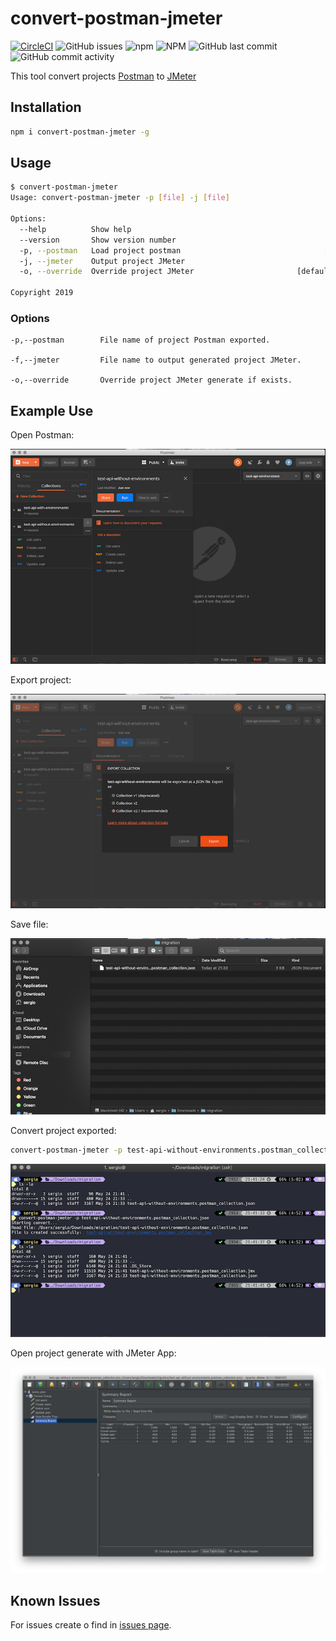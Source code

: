 # convert-postman-jmeter

[![CircleCI](https://circleci.com/gh/sercheo87/convert-postman-jmeter/tree/master.svg?style=svg)](https://circleci.com/gh/sercheo87/convert-postman-jmeter/tree/master)
![GitHub issues](https://img.shields.io/github/issues/sercheo87/convert-postman-jmeter.svg)
![npm](https://img.shields.io/npm/v/3.svg)
![NPM](https://img.shields.io/npm/l/1.svg)
![GitHub last commit](https://img.shields.io/github/last-commit/sercheo87/convert-postman-jmeter.svg)
![GitHub commit activity](https://img.shields.io/github/commit-activity/m/sercheo87/convert-postman-jmeter.svg)

This tool convert projects [Postman](https://www.getpostman.com) to [JMeter](https://jmeter.apache.org)

## Installation

```bash
npm i convert-postman-jmeter -g
```

## Usage

```bash
$ convert-postman-jmeter
Usage: convert-postman-jmeter -p [file] -j [file]

Options:
  --help          Show help                                            [boolean]
  --version       Show version number                                  [boolean]
  -p, --postman   Load project postman                                [required]
  -j, --jmeter    Output project JMeter
  -o, --override  Override project JMeter                       [default: false]

Copyright 2019
```

### Options

    -p,--postman        File name of project Postman exported.

    -f,--jmeter         File name to output generated project JMeter.

    -o,--override       Override project JMeter generate if exists.

## Example Use

Open Postman:

![Postman App](screenshot/postman.png)

Export project:

![Postman App](screenshot/postman-export.png)

Save file:

![Postman App](screenshot/postman-location.png)

Convert project exported:

```bash
convert-postman-jmeter -p test-api-without-environments.postman_collection.json
```

![Postman App](screenshot/export.png)

Open project generate with JMeter App:

![Postman App](screenshot/jmeter.png)

## Known Issues

For issues create o find in [issues page](https://github.com/sercheo87/convert-postman-jmeter/issues).

